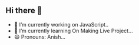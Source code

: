 ## Hi there 👋

- 🔭 I’m currently working on JavaScript..
- 🌱 I’m currently learning On Making Live Project...
- 😄 Pronouns:   Anish...

<!--
**Anish9667/Anish9667** is a ✨ _special_ ✨ repository because its `README.md` (this file) appears on your GitHub profile.

Here are some ideas to get you started:

- 🔭 I’m currently working on ..
- 🌱 I’m currently learning ...
- 👯 I’m looking to collaborate on ...
- 🤔 I’m looking for help with ...
- 💬 Ask me about ...
- 📫 How to reach me: ...
- 😄 Pronouns: ...
- ⚡ Fun fact: ...
-->
